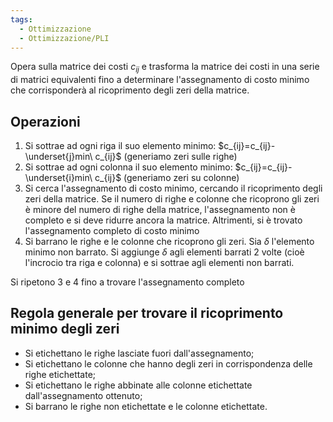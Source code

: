 ```yaml
---
tags:
  - Ottimizzazione
  - Ottimizzazione/PLI
---
```

Opera sulla matrice dei costi $c_{ij}$ e trasforma la matrice dei costi in una serie di matrici equivalenti fino a determinare l'assegnamento di costo minimo che corrisponderà al ricoprimento degli zeri della matrice.

## Operazioni

1. Si sottrae ad ogni riga il suo elemento minimo: $c_{ij}=c_{ij}-\underset{j}min\ c_{ij}$ (generiamo zeri sulle righe)
2. Si sottrae ad ogni colonna il suo elemento minimo: $c_{ij}=c_{ij}-\underset{i}min\ c_{ij}$ (generiamo zeri su colonne)
3. Si cerca l'assegnamento di costo minimo, cercando il ricoprimento degli zeri della matrice. Se il numero di righe e colonne che ricoprono gli zeri è minore del numero di righe della matrice, l'assegnamento non è completo e si deve ridurre ancora la matrice. Altrimenti, si è trovato l'assegnamento completo di costo minimo
4. Si barrano le righe e le colonne che ricoprono gli zeri. Sia $\delta$ l'elemento minimo non barrato. Si aggiunge $\delta$ agli elementi barrati 2 volte (cioè l'incrocio tra riga e colonna) e si sottrae agli elementi non barrati.

Si ripetono $3$ e $4$ fino a trovare l'assegnamento completo

## Regola generale per trovare il ricoprimento minimo degli zeri

- Si etichettano le righe lasciate fuori dall'assegnamento;
- Si etichettano le colonne che hanno degli zeri in corrispondenza delle righe etichettate;
- Si etichettano le righe abbinate alle colonne etichettate dall'assegnamento ottenuto;
- Si barrano le righe non etichettate e le colonne etichettate.
